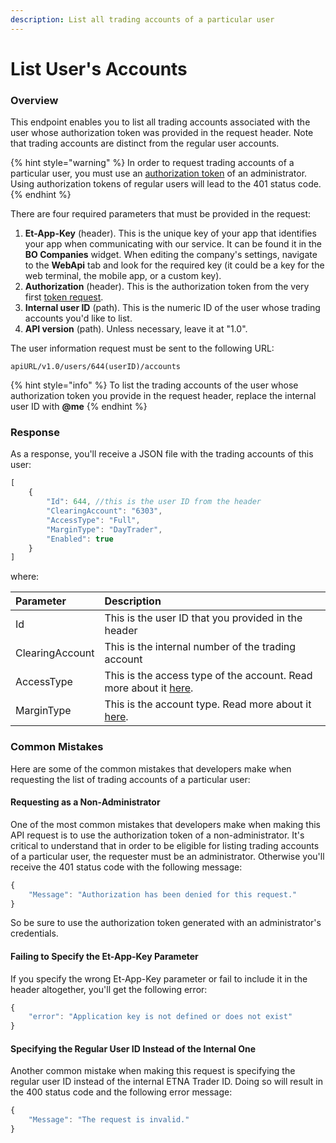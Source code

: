 ```yaml
---
description: List all trading accounts of a particular user
---
```


# List User's Accounts

### Overview

This endpoint enables you to list all trading accounts associated with the user whose authorization token was provided in the request header. Note that trading accounts are distinct from the regular user accounts.

{% hint style="warning" %}
In order to request trading accounts of a particular user, you must use an [authorization token](../../../public-api/authentication/requesting-tokens/) of an administrator. Using authorization tokens of regular users will lead to the 401 status code.
{% endhint %}

There are four required parameters that must be provided in the request:

1. **Et-App-Key** \(header\). This is the unique key of your app that identifies your app when communicating with our service.  It can be found it in the **BO Companies** widget. When editing the company's settings, navigate to the **WebApi** tab and look for the required key \(it could be a key for the web terminal, the mobile app, or a custom key\). 
2. **Authorization** \(header\). This is the authorization token from the very first [token request](../../../public-api/authentication/requesting-tokens/).
3. **Internal user ID** \(path\). This is the numeric ID of the user  whose trading accounts you'd like to list. 
4. **API version** \(path\). Unless necessary, leave it at "1.0".

The user information request must be sent to the following URL:

```text
apiURL/v1.0/users/644(userID)/accounts
```

{% hint style="info" %}
To list the trading accounts of the user whose authorization token you provide in the request header, replace the internal user ID with **@me**
{% endhint %}

### Response

As a response, you'll receive a JSON file with the trading accounts of this user:

```javascript
[
    {
        "Id": 644, //this is the user ID from the header
        "ClearingAccount": "6303", 
        "AccessType": "Full", 
        "MarginType": "DayTrader", 
        "Enabled": true
    }
]
```

where:

| Parameter | Description |
| :--- | :--- |
| Id | This is the user ID that you provided in the header |
| ClearingAccount | This is the internal number of the trading account  |
| AccessType | This is the access type of the account. Read more about it [here](../../../../administrator-guide/administrators-widgets/managing-users/#trading-accounts). |
| MarginType | This is the account type. Read more about it [here](../../../../administrator-guide/administrators-widgets/managing-users/#trading-accounts). |

### Common Mistakes

Here are some of the common mistakes that developers make when requesting the list of trading accounts of a particular user:

#### Requesting as a Non-Administrator

One of the most common mistakes that developers make when making this API request is to use the authorization token of a non-administrator. It's critical to understand that in order to be eligible for listing trading accounts of a particular user, the requester must be an administrator. Otherwise you'll receive the 401 status code with the following message:

```javascript
{
    "Message": "Authorization has been denied for this request."
}
```

So be sure to use the authorization token generated with an administrator's credentials.

#### Failing to Specify the Et-App-Key Parameter

If you specify the wrong Et-App-Key parameter or fail to include it in the header altogether, you'll get the following error:

```javascript
{
    "error": "Application key is not defined or does not exist"
}
```

#### Specifying the Regular User ID Instead of the Internal One

Another common mistake when making this request is specifying the regular user ID instead of the internal ETNA Trader ID. Doing so will result in the 400 status code and the following error message:

```javascript
{
    "Message": "The request is invalid."
}
```

